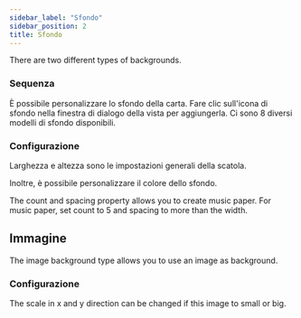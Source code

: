 ```yaml
---
sidebar_label: "Sfondo"
sidebar_position: 2
title: Sfondo
---
```


There are two different types of backgrounds.

### Sequenza

È possibile personalizzare lo sfondo della carta. Fare clic sull'icona di sfondo nella finestra di dialogo della vista per aggiungerla. Ci sono 8 diversi modelli di sfondo disponibili.

### Configurazione

Larghezza e altezza sono le impostazioni generali della scatola.

Inoltre, è possibile personalizzare il colore dello sfondo.

The count and spacing property allows you to create music paper. For music paper, set count to 5 and spacing to more than the width.

## Immagine

The image background type allows you to use an image as background.

### Configurazione

The scale in x and y direction can be changed if this image to small or big.

